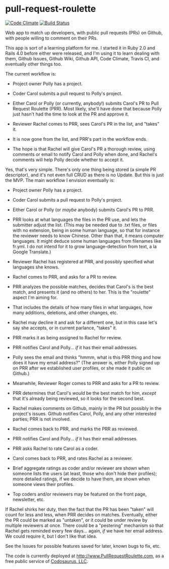 pull-request-roulette
=====================

[![Code Climate](https://codeclimate.com/github/davearonson/pull-request-roulette.png)](https://codeclimate.com/github/davearonson/pull-request-roulette)
[![Build Status](https://travis-ci.org/davearonson/pull-request-roulette.png)](https://travis-ci.org/davearonson/pull-request-roulette)

Web app to match up developers, with public pull requests (PRs) on Github, with
people willing to comment on their PRs.

This app is sort of a learning platform for me.  I started it in Ruby 2.0 and
Rails 4.0 before either were released, and I'm using it to learn dealing with
them, Github Issues, Github Wiki, Github API, Code Climate, Travis CI, and
eventually other things too.

The current workflow is:

- Project owner Polly has a project.

- Coder Carol submits a pull request to Polly's project.

- Either Carol or Polly (or currently, anybody!) submits Carol's PR to Pull
  Request Roulette (PRR).  Most likely, she'll have done that because Polly
  just hasn't had the time to look at the PR and approve it.

- Reviewer Rachel comes to PRR, sees Carol's PR in the list, and "takes" it.

- It is now gone from the list, and PRR's part in the workflow ends.

- The hope is that Rachel will give Carol's PR a thorough review, using
  comments or email to notify Carol and Polly when done, and Rachel's comments
  will help Polly decide whether to accept it.

Yes, that's very simple.  There's only one thing being stored (a simple PR
descriptor), and it's not even full CRUD as there is no Update.  But this is
just the MVP.  The main workflow I envision eventually is:

- Project owner Polly has a project.

- Coder Carol submits a pull request to Polly's project.

- Either Carol or Polly (or *maybe* anybody) submits Carol's PR to PRR.

- PRR looks at what languages the files in the PR use, and lets the submitter
  adjust the list.  (This may be needed due to .txt files, or files with no
  extension, being in some human language, so that for instance the reviewer
  needs to know Chinese.  Other than that, it means computer languages.  It
  might deduce some human languages from filenames like fr.yml.  I do not
  intend for it to grow language-detection from text, a la Google Translate.)

- Reviewer Rachel has registered at PRR, and possibly specified what languages
  she knows.

- Rachel comes to PRR, and asks for a PR to review.

- PRR analyzes the possible matches, decides that Carol's is the best match,
  and presents it (and no others) to her.  This is the "roulette" aspect I'm
  aiming for.

- That includes the details of how many files in what languages, how many
  additions, deletions, and other changes, etc.

- Rachel may decline it and ask for a different one, but in this case let's say
  she accepts, or in current parlance, "takes" it.

- PRR marks it as being assigned to Rachel for review.

- PRR notifies Carol and Polly... *if* it has their email addresses.

- Polly sees the email and thinks "hmmm, what is this PRR thing and how does it
  have my email address?"  (The answer is, either Polly signed up on PRR after
  we established user profiles, or she made it public on Github.)

- Meanwhile, Reviewer Roger comes to PRR and asks for a PR to review.

- PRR determines that Carol's *would* be the best match for him, *except* that
  it's already being reviewed, so it looks for the second best.

- Rachel makes comments on Github, mainly in the PR but possibly in the
  project's issues.  Github notifies Carol, Polly, and any other interested
  parties; PRR is not involved.

- Rachel comes back to PRR, and marks the PRR as reviewed.

- PRR notifies Carol and Polly... *if* it has their email addresses.

- PRR asks Rachel to rate Carol as a coder.

- Carol comes back to PRR, and rates Rachel as a reviewer.

- Brief aggregate ratings as coder and/or reviewer are shown when someone lists
  the users (at least, those who don't hide their profiles); more detailed
  ratings, if we decide to have them, are shown when someone views their
  profiles.

- Top coders and/or reviewers may be featured on the front page, newsletter,
  etc.

If Rachel shirks her duty, then the fact that the PR has been "taken" will
count for less and less, when PRR decides on matches.  Eventually, either the
PR could be marked as "untaken", or it could be under review by multiple
reviewers at once.  There could be a "pestering" mechanism so that Rachel gets
reminded every few days... again, *if* we have her email address.  We could
require it, but I don't like that idea.

See the Issues for possible features saved for later, known bugs to fix, etc.

The code is currently deployed at http://www.PullRequestRoulette.com, as a free
public service of [Codosaurus, LLC](http://www.Codosaur.us).
